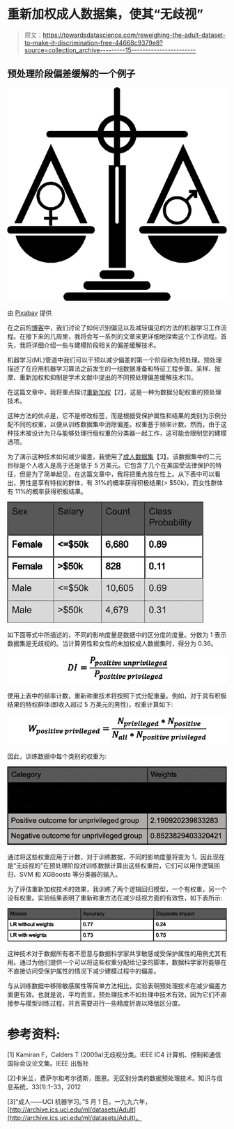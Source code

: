 # 重新加权成人数据集，使其“无歧视”

> 原文：<https://towardsdatascience.com/reweighing-the-adult-dataset-to-make-it-discrimination-free-44668c9379e8?source=collection_archive---------15----------------------->

## 预处理阶段偏差缓解的一个例子

![](img/c6e370bc27568a44bdf70e3dfd2f4ff0.png)

由 [Pixabay](https://pixabay.com/vectors/balance-court-equality-female-1302200/) 提供

在之前的[博客](https://medium.com/p/how-to-tackle-ai-bias-ec39313ccacf?source=email-9bfcef3ebec4--writer.postDistributed&sk=0cd7318ea075d7dea801f776fd622cfe)中，我们讨论了如何识别偏见以及减轻偏见的方法的机器学习工作流程。在接下来的几周里，我将会写一系列的文章来更详细地探索这个工作流程。首先，我将详细介绍一些与建模阶段相关的偏差缓解技术。

机器学习(ML)管道中我们可以干预以减少偏差的第一个阶段称为预处理。预处理描述了在应用机器学习算法之前发生的一组数据准备和特征工程步骤。采样、按摩、重新加权和抑制是学术文献中提出的不同预处理偏差缓解技术[1]。

在这篇文章中，我将重点探讨[重新加权](https://core.ac.uk/download/pdf/81728147.pdf)【2】，这是一种为数据分配权重的预处理技术。

这种方法的优点是，它不是修改标签，而是根据受保护属性和结果的类别为示例分配不同的权重，以便从训练数据集中消除偏差。权重基于频率计数。然而，由于这种技术被设计为只与能够处理行级权重的分类器一起工作，这可能会限制您的建模选项。

为了演示这种技术如何减少偏差，我使用了[成人数据集](https://archive.ics.uci.edu/ml/datasets/adult)【3】。该数据集中的二元目标是个人收入是高于还是低于 5 万美元。它包含了几个在美国受法律保护的特征，但是为了简单起见，在这篇文章中，我将把重点放在性上。从下表中可以看出，男性是享有特权的群体，有 31%的概率获得积极结果(> $50k)，而女性群体有 11%的概率获得积极结果。

![](img/604623cdccebbb493f2c7d58c343edca.png)

如下面等式中所描述的，不同的影响度量是数据中的区分度的度量。分数为 1 表示数据集是无歧视的。当计算男性和女性的未加权成人数据集时，得分为 0.36。

![](img/9faaf580b6c12e0f9224bef459bc44b0.png)

使用上表中的频率计数，重新称重技术将按照下式分配重量。例如，对于具有积极结果的特权群体(即收入超过 5 万美元的男性)，权重计算如下:

![](img/75798543cdf8e90dd8aa4aa7e29b8232.png)

因此，训练数据中每个类别的权重为:

![](img/78449f48c75188523e7069f3b8fc4266.png)

通过将这些权重应用于计数，对于训练数据，不同的影响度量将变为 1，因此现在是“无歧视的”在预处理阶段对训练数据计算出这些权重后，它们可以用作逻辑回归、SVM 和 XGBoosts 等分类器的输入。

为了评估重新加权技术的效果，我训练了两个逻辑回归模型，一个有权重，另一个没有权重。实验结果表明了重新称重方法在减少歧视方面的有效性，如下表所示:

![](img/018756e2e3fcf12de77c55183265fe18.png)

这种技术对于数据所有者不愿意与数据科学家共享敏感或受保护属性的用例尤其有用。通过为他们提供一个可以将这些权重分配给记录的脚本，数据科学家将能够在不直接访问受保护属性的情况下减少建模过程中的偏差。

与从训练数据中移除敏感属性等简单方法相比，实验表明预处理技术在减少偏差方面更有效。也就是说，平均而言，预处理技术不如处理中技术有效，因为它们不直接参与模型训练过程，并且需要进行一些精度折衷以降低区分度。

# 参考资料:

[1] Kamiran F，Calders T (2009a)无歧视分类。IEEE IC4 计算机、控制和通信国际会议论文集。IEEE 出版社

[2]卡米兰，费萨尔和考尔德斯，图恩。无区别分类的数据预处理技术。知识与信息系统，33(1):1–33，2012

[3]“成人——UCI 机器学习。”5 月 1 日。一九九六年，[http://archive.ics.uci.edu/ml/datasets/Adult](http://archive.ics.uci.edu/ml/datasets/Adult)。